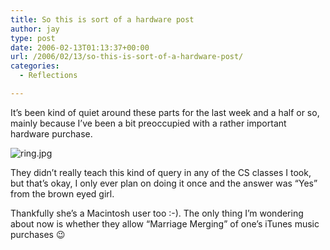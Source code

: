 ```yaml
---
title: So this is sort of a hardware post
author: jay
type: post
date: 2006-02-13T01:13:37+00:00
url: /2006/02/13/so-this-is-sort-of-a-hardware-post/
categories:
  - Reflections

---
```

It’s been kind of quiet around these parts for the last week and a half or so, mainly because I’ve been a bit preoccupied with a rather important hardware purchase.

![ring.jpg][1]

They didn’t really teach this kind of query in any of the CS classes I took, but that’s okay, I only ever plan on doing it once and the answer was “Yes” from the brown eyed girl.

Thankfully she’s a Macintosh user too :-). The only thing I’m wondering about now is whether they allow “Marriage Merging” of one’s iTunes music purchases 😉

 [1]: https://files.rambleon.org/images/2006/02/ring.jpg